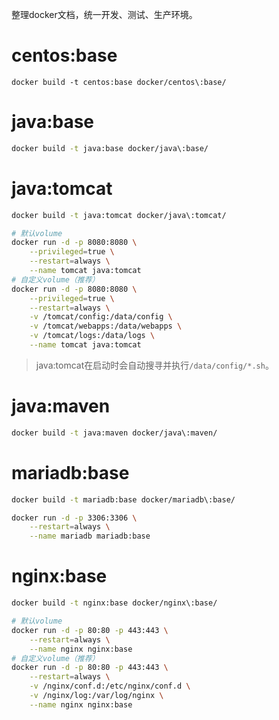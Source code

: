 整理docker文档，统一开发、测试、生产环境。

# centos:base
```base
docker build -t centos:base docker/centos\:base/
```

# java:base
```bash
docker build -t java:base docker/java\:base/
```

# java:tomcat
```bash
docker build -t java:tomcat docker/java\:tomcat/

# 默认volume
docker run -d -p 8080:8080 \
    --privileged=true \
    --restart=always \
    --name tomcat java:tomcat
# 自定义volume（推荐）
docker run -d -p 8080:8080 \
    --privileged=true \
    --restart=always \
    -v /tomcat/config:/data/config \
    -v /tomcat/webapps:/data/webapps \
    -v /tomcat/logs:/data/logs \
    --name tomcat java:tomcat
```
> java:tomcat在启动时会自动搜寻并执行`/data/config/*.sh`。

# java:maven
```bash
docker build -t java:maven docker/java\:maven/
```

# mariadb:base
```bash
docker build -t mariadb:base docker/mariadb\:base/

docker run -d -p 3306:3306 \
    --restart=always \
    --name mariadb mariadb:base
```

# nginx:base
```bash
docker build -t nginx:base docker/nginx\:base/

# 默认volume
docker run -d -p 80:80 -p 443:443 \
    --restart=always \
    --name nginx nginx:base
# 自定义volume（推荐）
docker run -d -p 80:80 -p 443:443 \
    --restart=always \
    -v /nginx/conf.d:/etc/nginx/conf.d \
    -v /nginx/log:/var/log/nginx \
    --name nginx nginx:base
```
